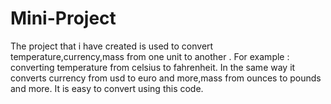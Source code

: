 # Mini-Project
The project that i have created is used to convert temperature,currency,mass from one unit to another .
For example : converting temperature from celsius to fahrenheit.
In the same way it converts currency from usd to euro and more,mass from ounces to pounds and more.
It is easy to convert using this code.
